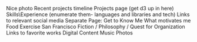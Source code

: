 Nice photo
Recent projects timeline
Projects page (get d3 up in here)
Skills\Experience (enumerate them- languages and libraries and tech)
Links to relevant social media
Separate Page: Get to Know Me
  What motivates me
    Food
    Exercise
    San Francisco
    Fiction / Philosophy / Quest for Organization
      Links to favorite works
    Digital Content
    Music
Photos
